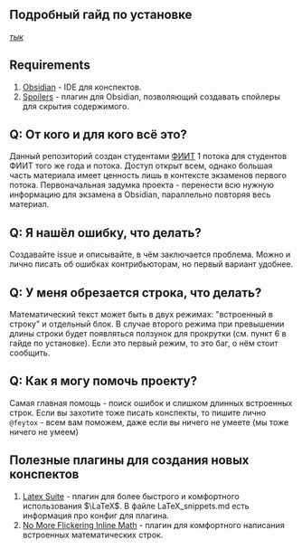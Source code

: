 ## Подробный гайд по установке
[*тык*](https://github.com/feytox/calculus-summaries/blob/main/Tutorial.md)

## Requirements
1. [Obsidian](https://obsidian.md/) - IDE для конспектов.
2. [Spoilers](https://obsidian.md/plugins?id=spoilers) - плагин для Obsidian, позволяющий создавать спойлеры для скрытия содержимого.

## Q: От кого и для кого всё это?
Данный репозиторий создан студентами [ФИИТ](https://fiit-urfu.ru/) 1 потока для студентов ФИИТ того же года и потока. Доступ открыт всем, однако большая часть материала имеет ценность лишь в контексте экзаменов первого потока. Первоначальная задумка проекта - перенести всю нужную информацию для экзамена в Obsidian, параллельно повторяя весь материал.

## Q: Я нашёл ошибку, что делать?
Создавайте issue и описывайте, в чём заключается проблема. Можно и лично писать об ошибках контрибьюторам, но первый вариант удобнее.

## Q: У меня обрезается строка, что делать?
Математический текст может быть в двух режимах: "встроенный в строку" и отдельный блок. В случае второго режима при превышении длины строки будет появляться ползунок для прокрутки (см. пункт 6 в гайде по установке). Если это первый режим, то это баг, о нём стоит сообщить.

## Q: Как я могу помочь проекту?
Самая главная помощь - поиск ошибок и слишком длинных встроенных строк. Если вы захотите тоже писать конспекты, то пишите лично `@feytox` - всем вам поможем, даже если вы ничего не умеете (мы тоже ничего не умеем)

## Полезные плагины для создания новых конспектов
1. [Latex Suite](https://obsidian.md/plugins?id=latex-suite) - плагин для более быстрого и комфортного использования $\LaTeX$. В файле LaTeX_snippets.md есть информация про конфиг для плагина.
2. [No More Flickering Inline Math](https://obsidian.md/plugins?id=inline-math) - плагин для комфортного написания встроенных математических строк.
